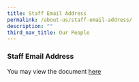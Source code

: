 ```yaml
---
title: Staff Email Address
permalink: /about-us/staff-email-address/
description: ""
third_nav_title: Our People
---
```

### Staff Email Address

You may view the document [here](/files/list%20of%20email%20address%20of%20teachers%20in%20kranji%20secondary%20school%202023.pdf)